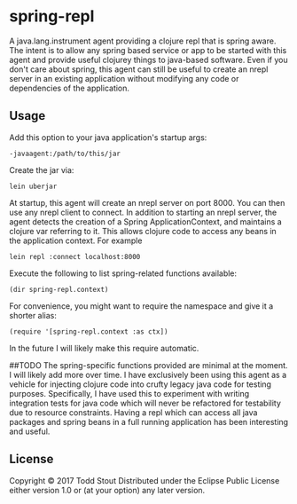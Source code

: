 # spring-repl

A java.lang.instrument agent providing a clojure repl that is spring aware.
The intent is to allow any spring based service or app to be started with this agent
and provide useful clojurey things to java-based software. Even if you don't care about
spring, this agent can still be useful to create an nrepl server in an existing application without
modifying any code or dependencies of the application.

## Usage
Add this option to your java application's startup args:

```
-javaagent:/path/to/this/jar
```
Create the jar via:
```
lein uberjar
```

At startup, this agent will create an nrepl server on port 8000. You can then use any nrepl client to connect.
In addition to starting an nrepl server, the agent detects the creation of a Spring ApplicationContext, and maintains
a clojure var referring to it. This allows clojure code to access any beans in the application context.
For example
```
lein repl :connect localhost:8000
```

Execute the following to list spring-related functions available:
```
(dir spring-repl.context)
``` 

For convenience, you might want to require the namespace and give it a shorter alias:
```
(require '[spring-repl.context :as ctx])
```
In the future I will likely make this require automatic.

##TODO
The spring-specific functions provided are minimal at the moment. I will likely add more over time.
I have exclusively been using this agent as a vehicle for injecting clojure code into crufty legacy
java code for testing purposes. Specifically, I have used this to experiment with writing integration tests for 
java code which will never be refactored for testability due to resource constraints. Having a repl
which can access all java packages and spring beans in a full running application has been interesting and 
useful.

## License

Copyright © 2017 Todd Stout
Distributed under the Eclipse Public License either version 1.0 or (at
your option) any later version.

